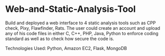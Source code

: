 # Web-and-Static-Analysis-Tool

Build and deployed a web interface to 4 static analysis tools such as CPP check, Pixy, Flawfinder, Rats. The user could create an account and upload any of his code files in either C, C++, PHP, Java, Python to enforce coding standard as well as to check how secure the code is.

Technologies Used: Python, Amazon EC2, Flask, MongoDB